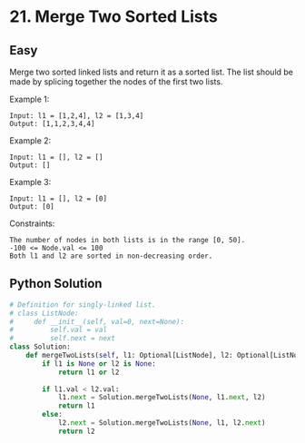 # 21. Merge Two Sorted Lists
## Easy

Merge two sorted linked lists and return it as a sorted list. The list should be made by splicing together the nodes of the first two lists.

Example 1:

```
Input: l1 = [1,2,4], l2 = [1,3,4]
Output: [1,1,2,3,4,4]
```

Example 2:

```
Input: l1 = [], l2 = []
Output: []
```

Example 3:

```
Input: l1 = [], l2 = [0]
Output: [0]
```

Constraints:

```
The number of nodes in both lists is in the range [0, 50].
-100 <= Node.val <= 100
Both l1 and l2 are sorted in non-decreasing order.
```

## Python Solution

```python
# Definition for singly-linked list.
# class ListNode:
#     def __init__(self, val=0, next=None):
#         self.val = val
#         self.next = next
class Solution:
    def mergeTwoLists(self, l1: Optional[ListNode], l2: Optional[ListNode]) -> Optional[ListNode]:
        if l1 is None or l2 is None:
            return l1 or l2
        
        if l1.val < l2.val:
            l1.next = Solution.mergeTwoLists(None, l1.next, l2)
            return l1
        else:
            l2.next = Solution.mergeTwoLists(None, l1, l2.next)
            return l2
```